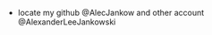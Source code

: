 - locate my github @AlecJankow and other account @AlexanderLeeJankowski

<!---
AlexanderLJankowski/AlexanderLJankowski is a ✨ special ✨ repository because its `README.md` (this file) appears on your GitHub profile.
You can click the Preview link to take a look at your changes.
--->
